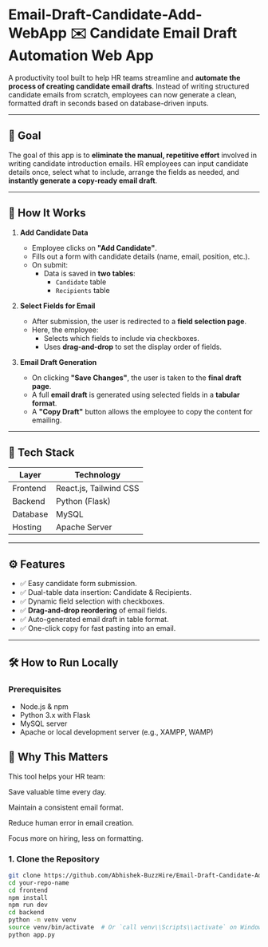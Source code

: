 # Email-Draft-Candidate-Add-WebApp ✉️ Candidate Email Draft Automation Web App

A productivity tool built to help HR teams streamline and **automate the process of creating candidate email drafts**. Instead of writing structured candidate emails from scratch, employees can now generate a clean, formatted draft in seconds based on database-driven inputs.

---

## 🎯 Goal

The goal of this app is to **eliminate the manual, repetitive effort** involved in writing candidate introduction emails. HR employees can input candidate details once, select what to include, arrange the fields as needed, and **instantly generate a copy-ready email draft**.

---

## 🚀 How It Works

1. **Add Candidate Data**
   - Employee clicks on **"Add Candidate"**.
   - Fills out a form with candidate details (name, email, position, etc.).
   - On submit:
     - Data is saved in **two tables**:
       - `Candidate` table
       - `Recipients` table

2. **Select Fields for Email**
   - After submission, the user is redirected to a **field selection page**.
   - Here, the employee:
     - Selects which fields to include via checkboxes.
     - Uses **drag-and-drop** to set the display order of fields.

3. **Email Draft Generation**
   - On clicking **"Save Changes"**, the user is taken to the **final draft page**.
   - A full **email draft** is generated using selected fields in a **tabular format**.
   - A **"Copy Draft"** button allows the employee to copy the content for emailing.

---

## 🧰 Tech Stack

| Layer        | Technology           |
|--------------|-----------------------|
| Frontend     | React.js, Tailwind CSS |
| Backend      | Python (Flask)        |
| Database     | MySQL                 |
| Hosting      | Apache Server         |

---

## ⚙️ Features

- ✅ Easy candidate form submission.
- ✅ Dual-table data insertion: Candidate & Recipients.
- ✅ Dynamic field selection with checkboxes.
- ✅ **Drag-and-drop reordering** of email fields.
- ✅ Auto-generated email draft in table format.
- ✅ One-click copy for fast pasting into an email.

---

## 🛠️ How to Run Locally

### Prerequisites
- Node.js & npm
- Python 3.x with Flask
- MySQL server
- Apache or local development server (e.g., XAMPP, WAMP)


## 🙌 Why This Matters
This tool helps your HR team:

Save valuable time every day.

Maintain a consistent email format.

Reduce human error in email creation.

Focus more on hiring, less on formatting.

### 1. Clone the Repository

```bash
git clone https://github.com/Abhishek-BuzzHire/Email-Draft-Candidate-Add-WebApp.git
cd your-repo-name
cd frontend
npm install
npm run dev
cd backend
python -m venv venv
source venv/bin/activate  # Or `call venv\\Scripts\\activate` on Windows
python app.py




